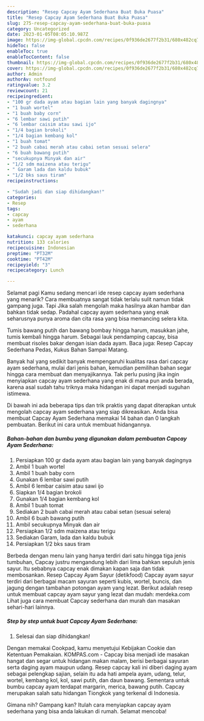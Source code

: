 ```yaml
---
description: "Resep Capcay Ayam Sederhana Buat Buka Puasa"
title: "Resep Capcay Ayam Sederhana Buat Buka Puasa"
slug: 275-resep-capcay-ayam-sederhana-buat-buka-puasa
category: Uncategorized
date: 2023-01-05T08:05:10.987Z
image: https://img-global.cpcdn.com/recipes/0f936de2677f2b31/680x482cq70/capcay-ayam-sederhana-foto-resep-utama.jpg
hideToc: false
enableToc: true
enableTocContent: false
thumbnail: https://img-global.cpcdn.com/recipes/0f936de2677f2b31/680x482cq70/capcay-ayam-sederhana-foto-resep-utama.jpg
cover: https://img-global.cpcdn.com/recipes/0f936de2677f2b31/680x482cq70/capcay-ayam-sederhana-foto-resep-utama.jpg
author: Admin
authorAv: notfound
ratingvalue: 3.2
reviewcount: 21
recipeingredient:
- "100 gr dada ayam atau bagian lain yang banyak dagingnya"
- "1 buah wortel"
- "1 buah baby corn"
- "6 lembar sawi putih"
- "6 lembar caisim atau sawi ijo"
- "1/4 bagian brokoli"
- "1/4 bagian kembang kol"
- "1 buah tomat"
- "2 buah cabai merah atau cabai setan sesuai selera"
- "6 buah bawang putih"
- "secukupnya Minyak dan air"
- "1/2 sdm maizena atau terigu"
- " Garam lada dan kaldu bubuk"
- "1/2 bks saus tiram"
recipeinstructions:

- "Sudah jadi dan siap dihidangkan!"
categories:
- Resep
tags:
- capcay
- ayam
- sederhana

katakunci: capcay ayam sederhana 
nutrition: 133 calories
recipecuisine: Indonesian
preptime: "PT32M"
cooktime: "PT42M"
recipeyield: "3"
recipecategory: Lunch

---
```



Selamat pagi Kamu sedang mencari ide resep capcay ayam sederhana yang menarik? Cara membuatnya sangat tidak terlalu sulit namun tidak gampang juga. Tapi Jika salah mengolah maka hasilnya akan hambar dan bahkan tidak sedap. Padahal capcay ayam sederhana yang enak seharusnya punya aroma dan cita rasa yang bisa memancing selera kita.


Tumis bawang putih dan bawang bombay hingga harum, masukkan jahe, tumis kembali hingga harum. Sebagai lauk pendamping capcay, bisa membuat risoles bakar dengan isian dada ayam. Baca juga: Resep Capcay Sederhana Pedas, Kukus Bahan Sampai Matang.

Banyak hal yang sedikit banyak mempengaruhi kualitas rasa dari capcay ayam sederhana, mulai dari jenis bahan, kemudian pemilihan bahan segar hingga cara membuat dan menyajikannya. Tak perlu pusing jika ingin menyiapkan capcay ayam sederhana yang enak di mana pun anda berada, karena asal sudah tahu triknya maka hidangan ini dapat menjadi suguhan istimewa.


Di bawah ini ada beberapa tips dan trik praktis yang dapat diterapkan untuk mengolah capcay ayam sederhana yang siap dikreasikan. Anda bisa membuat Capcay Ayam Sederhana memakai 14 bahan dan 0 langkah pembuatan. Berikut ini cara untuk membuat hidangannya.

<!--inarticleads1-->

##### Bahan-bahan dan bumbu yang digunakan dalam pembuatan Capcay Ayam Sederhana:

1. Persiapkan 100 gr dada ayam atau bagian lain yang banyak dagingnya
1. Ambil 1 buah wortel
1. Ambil 1 buah baby corn
1. Gunakan 6 lembar sawi putih
1. Ambil 6 lembar caisim atau sawi ijo
1. Siapkan 1/4 bagian brokoli
1. Gunakan 1/4 bagian kembang kol
1. Ambil 1 buah tomat
1. Sediakan 2 buah cabai merah atau cabai setan (sesuai selera)
1. Ambil 6 buah bawang putih
1. Ambil secukupnya Minyak dan air
1. Persiapkan 1/2 sdm maizena atau terigu
1. Sediakan  Garam, lada dan kaldu bubuk
1. Persiapkan 1/2 bks saus tiram


Berbeda dengan menu lain yang hanya terdiri dari satu hingga tiga jenis tumbuhan, Capcay justru mengandung lebih dari lima bahkan sepuluh jenis sayur. Itu sebabnya capcay enak dimakan kapan saja dan tidak membosankan. Resep Capcay Ayam Sayur (detikfood) Capcay ayam sayur terdiri dari berbagai macam sayuran seperti kubis, wortel, buncis, dan jagung dengan tambahan potongan ayam yang lezat. Berikut adalah resep untuk membuat capcay ayam sayur yang lezat dan mudah: merdeka.com Lihat juga cara membuat Capcay sederhana dan murah dan masakan sehari-hari lainnya. 

<!--inarticleads2-->

##### Step by step untuk buat Capcay Ayam Sederhana:


1. Selesai dan siap dihidangkan!

Dengan memakai Cookpad, kamu menyetujui Kebijakan Cookie dan Ketentuan Pemakaian. KOMPAS.com - Capcay bisa menjadi ide masakan hangat dan segar untuk hidangan makan malam, berisi berbagai sayuran serta daging ayam maupun udang. Resep capcay kali ini diberi daging ayam sebagai pelengkap sajian, selain itu ada hati ampela ayam, udang, telur, wortel, kembang kol, kol, sawi putih, dan daun bawang. Sementara untuk bumbu capcay ayam terdapat margarin, merica, bawang putih. Capcay merupakan salah satu hidangan Tiongkok yang terkenal di Indonesia. 

Gimana nih? Gampang kan? Itulah cara menyiapkan capcay ayam sederhana yang bisa anda lakukan di rumah. Selamat mencoba!
